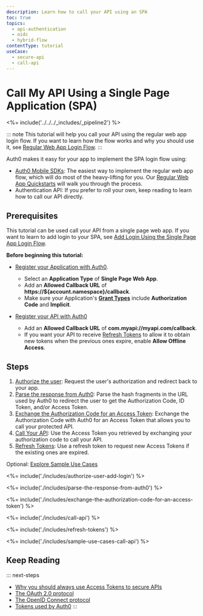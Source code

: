 ```yaml
---
description: Learn how to call your API using an SPA
toc: true
topics:
  - api-authentication
  - oidc
  - hybrid-flow
contentType: tutorial
useCase:
  - secure-api
  - call-api
---
```

# Call My API Using a Single Page Application (SPA)

<%= include('../../../_includes/_pipeline2') %>

::: note
This tutorial will help you call your API using the regular web app login flow. If you want to learn how the flow works and why you should use it, see [Regular Web App Login Flow](/flows/concepts/single-page-login-flow).
:::

Auth0 makes it easy for your app to implement the SPA login flow using:

* [Auth0 Mobile SDKs](/libraries): The easiest way to implement the regular web app flow, which will do most of the heavy-lifting for you. Our [Regular Web App Quickstarts](/quickstart/spa) will walk you through the process.
* Authentication API: If you prefer to roll your own, keep reading to learn how to call our API directly.

## Prerequisites

This tutorial can be used call your API from a single page web app. If you want to learn to add login to your SPA, see [Add Login Using the Single Page App Login Flow](/flows/guides/spa-flow/add-login-using-spa-flow).

**Before beginning this tutorial:**

* [Register your Application with Auth0](/applications/webapps). 
  * Select an **Application Type** of **Single Page Web App**.
  * Add an **Allowed Callback URL** of **https://${account.namespace}/callback**.
  * Make sure your Application's **[Grant Types](/applications/application-grant-types#how-to-edit-the-application-s-grant_types-property)** include **Authorization Code** and **Implicit**.

* [Register your API with Auth0](/architecture-scenarios/mobile-api/part-2#create-the-api)
  * Add an **Allowed Callback URL** of **com.myapi://myapi.com/callback**.
  * If you want your API to receive [Refresh Tokens](/tokens/refresh-token) to allow it to obtain new tokens when the previous ones expire, enable **Allow Offline Access**.

## Steps

1. [Authorize the user](#authorize-the-user): Request the user's authorization and redirect back to your app.
1. [Parse the response from Auth0](#parse-the-response-from-auth0): Parse the hash fragments in the URL used by Auth0 to redirect the user to get the Authorization Code, ID Token, and/or Access Token.
1. [Exchange the Authorization Code for an Access Token](#exchange-the-authorization-code-for-an-access-token): Exchange the Authorization Code with Auth0 for an Access Token that allows you to call your protected API.
3. [Call Your API](#call-api): Use the Access Token you retrieved by exchanging your authorization code to call your API.
1. [Refresh Tokens](#refresh-tokens): Use a refresh token to request new Access Tokens if the existing ones are expired.

Optional: [Explore Sample Use Cases](#sample-use-cases)

<%= include('./includes/authorize-user-add-login') %>

<%= include('./includes/parse-the-response-from-auth0') %>

<%= include('./includes/exchange-the-authorization-code-for-an-access-token') %>

<%= include('./includes/call-api') %>

<%= include('./includes/refresh-tokens') %>

<%= include('./includes/sample-use-cases-call-api') %>

## Keep Reading

::: next-steps
- [Why you should always use Access Tokens to secure APIs](/api-auth/why-use-access-tokens-to-secure-apis)
- [The OAuth 2.0 protocol](/protocols/oauth2)
- [The OpenID Connect protocol](/protocols/oidc)
- [Tokens used by Auth0](/tokens)
:::